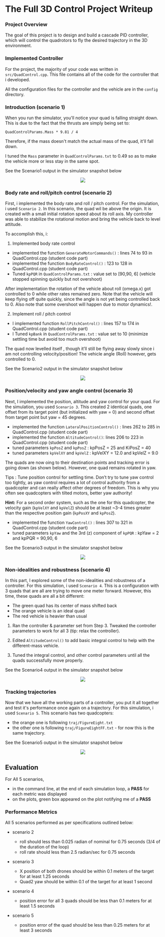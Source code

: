 # The Full 3D Control Project Writeup #



### Project Overview ###

The goal of this project is to design and build a cascade PID controller, which will control the quadrotors to fly the desired trajectory in the 3D environment.


### Implemented Controller ###
For the project, the majority of your code was  written in `src/QuadControl.cpp`.  This file contains all of the code for the controller that i developed.

All the configuration files for the controller and the vehicle are in the `config` directory.


### Introduction (scenario 1) ### 

When you run the simulator, you'll notice your quad is falling straight down.  This is due to the fact that the thrusts are simply being set to:

```
QuadControlParams.Mass * 9.81 / 4
```

Therefore, if the mass doesn't match the actual mass of the quad, it'll fall down.  

I tuned the `Mass` parameter in `QuadControlParams.txt` to 0.49 so as to make the vehicle more or less stay in the same spot.

See the Scenario1 output in the simulator snapshot below 

<p align="center">
<img src="https://github.com/buddha216g/FCND-Full-3DControl/blob/master/Simulator_Outputs/Scenario1.png"/>
</p>



### Body rate and roll/pitch control (scenario 2) ###

First, i implemented the body rate and roll / pitch control.  For the simulation, i used `Scenario 2`.  In this scenario, the quad wil be above the origin.  It is created with a small initial rotation speed about its roll axis.  My controller was able to stabilize the rotational motion and bring the vehicle back to level attitude.

To accomplish this, i:

1. Implemented body rate control

 - implemented the function `GenerateMotorCommands()`  : lines 74 to 93 in QuadControl.cpp (student code part)
 - implemented the function `BodyRateControl()` : 123 to 128 in QuadControl.cpp (student code part)
 - Tuned `kpPQR` in `QuadControlParams.txt` : value set to [90,90, 6]  (vehicle stopped spinning quickly but not overshoot)

After implementation the rotation of the vehicle about roll (omega.x) got controlled to 0 while other rates remained zero.  Note that the vehicle will keep flying off quite quickly, since the angle is not yet being controlled back to 0.  Also note that some overshoot will happen due to motor dynamics!.


2. Implement roll / pitch control

 - I implemented function `RollPitchControl()` : lines 157 to 174 in QuadControl.cpp (student code part)
 - I Tuned `kpBank` in `QuadControlParams.txt` : value set to 10 (minimize settling time but avoid too much overshoot)

The quad now levelled itself , though it’ll still be flying away slowly since i am not controlling velocity/position!  The vehicle angle (Roll) however, gets controlled to 0.


See the Scenario2 output in the simulator snapshot below 

<p align="center">
<img src="https://github.com/buddha216g/FCND-Full-3DControl/blob/master/Simulator_Outputs/Scenario2.png"/>
</p>

### Position/velocity and yaw angle control (scenario 3) ###

Next, I implemented the position, altitude and yaw control for your quad.  For the simulation, you used `Scenario 3`.  This  created 2 identical quads, one offset from its target point (but initialized with yaw = 0) and second offset from target point but yaw = 45 degrees.

 - implemented the function `LateralPositionControl()` : lines 262 to 285 in QuadControl.cpp (student code part)
 - implemented the function `AltitudeControl()`: lines 206 to 223 in QuadControl.cpp (student code part)
 - tuned parameters `kpPosZ` and `kpPosZ` :  kpPosZ = 25 and KiPosZ = 40
 - tuned parameters `kpVelXY` and `kpVelZ` : kpVelXY = 12.0 and kpVelZ = 9.0

The quads are now oing to their destination points and tracking error is going down (as shown below). However, one quad remains rotated in yaw.

Tips : Tune position control for settling time. Don’t try to tune yaw control too tightly, as yaw control requires a lot of control authority from a quadcopter and can really affect other degrees of freedom.  This is why you often see quadcopters with tilted motors, better yaw authority!

**Hint:**  For a second order system, such as the one for this quadcopter, the velocity gain (`kpVelXY` and `kpVelZ`) should be at least ~3-4 times greater than the respective position gain (`kpPosXY` and `kpPosZ`).

 - implemented the function `YawControl()` : lines 307 to 321 in QuadControl.cpp (student code part)
 - tuned parameters `kpYaw` and the 3rd (z) component of `kpPQR` : kpYaw = 2 and kpPQR = 90,90, 6



See the Scenario3 output in the simulator snapshot below 

<p align="center">
<img src="https://github.com/buddha216g/FCND-Full-3DControl/blob/master/Simulator_Outputs/Scenario3.png"/>
</p>



### Non-idealities and robustness (scenario 4) ###

In this part, I explored some of the non-idealities and robustness of a controller.  For this simulation, i used `Scenario 4`.  This is a configuration with 3 quads that are all are trying to move one meter forward.  However, this time, these quads are all a bit different:
 - The green quad has its center of mass shifted back
 - The orange vehicle is an ideal quad
 - The red vehicle is heavier than usual

1. Ran the controller & parameter set from Step 3.  Tweaked the controller parameters to work for all 3 (tip: relax the controller).

2. Edited `AltitudeControl()` to add basic integral control to help with the different-mass vehicle.

3. Tuned the integral control, and other control parameters until all the quads successfully move properly.  

See the Scenario4 output in the simulator snapshot below 

<p align="center">
<img src="https://github.com/buddha216g/FCND-Full-3DControl/blob/master/Simulator_Outputs/Scenario4.png"/>
</p>



### Tracking trajectories ###

Now that we have all the working parts of a controller, you put it all together and test it's performance once again on a trajectory.  For this simulation, i used `Scenario 5`.  This scenario has two quadcopters:
 - the orange one is following `traj/FigureEight.txt`
 - the other one is following `traj/FigureEightFF.txt` - for now this is the same trajectory.  
 
 See the Scenario5 output in the simulator snapshot below 

<p align="center">
<img src="https://github.com/buddha216g/FCND-Full-3DControl/blob/master/Simulator_Outputs/Scenario5.png"/>
</p>


## Evaluation ##

For All 5 scenarios, 

 - in the command line, at the end of each simulation loop, a **PASS** for each metric was displayed
 - on the plots, green box appeared on the plot notifying me of a **PASS**


### Performance Metrics ###

All 5 scenarios performed as per specifications outlined below:

 - scenario 2
   - roll should less than 0.025 radian of nominal for 0.75 seconds (3/4 of the duration of the loop)
   - roll rate should less than 2.5 radian/sec for 0.75 seconds

 - scenario 3
   - X position of both drones should be within 0.1 meters of the target for at least 1.25 seconds
   - Quad2 yaw should be within 0.1 of the target for at least 1 second


 - scenario 4
   - position error for all 3 quads should be less than 0.1 meters for at least 1.5 seconds

 - scenario 5
   - position error of the quad should be less than 0.25 meters for at least 3 seconds
